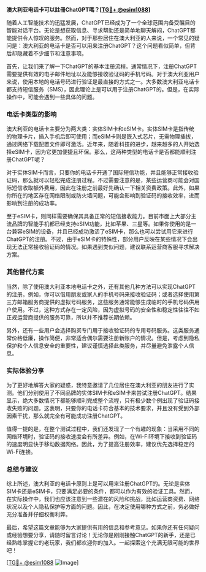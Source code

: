 **澳大利亚电话卡可以註冊ChatGPT嗎？[[TG💪+ @esim1088](https://t.me/s/esim1088)]**

随着人工智能技术的迅猛发展，ChatGPT已经成为了一个全球范围内备受瞩目的智能对话平台。无论是想获取信息、寻求帮助还是简单地聊天解闷，ChatGPT都能提供令人惊叹的服务。然而，对于那些居住在澳大利亚的人来说，一个常见的疑问是：澳大利亚的电话卡是否可以用来注册ChatGPT？这个问题看似简单，但背后却隐藏着不少细节和注意事项。

首先，让我们来了解一下ChatGPT的基本注册流程。通常情况下，注册ChatGPT需要提供有效的电子邮件地址以及能够接收验证码的手机号码。对于澳大利亚用户来说，使用本地的电话号码进行验证是最直接的方式之一。大多数澳大利亚电话卡都支持短信服务（SMS），因此理论上是可以用于注册ChatGPT的。但是，在实际操作中，可能会遇到一些具体的问题。

### 电话卡类型的影响

澳大利亚的电话卡主要分为两大类：实体SIM卡和eSIM卡。实体SIM卡是指传统的物理卡片，插入手机后即可使用；而eSIM卡则是嵌入式芯片，无需物理插拔，通过网络下载配置文件即可激活。近年来，随着科技的进步，越来越多的人开始选择eSIM卡，因为它更加便捷且环保。那么，这两种类型的电话卡是否都能顺利注册ChatGPT呢？

对于实体SIM卡而言，只要你的电话卡开通了国际短信功能，并且能够正常接收验证码，那么就可以轻松完成注册过程。不过需要注意的是，某些运营商可能会对国际短信收取额外费用，因此在注册之前最好先确认一下相关资费政策。此外，如果你所在的地区存在网络限制或防火墙问题，可能会影响到验证码的接收效率，进而影响到注册的成功率。

至于eSIM卡，则同样需要确保其具备正常的短信接收能力。目前市面上大部分主流品牌的智能手机都已经支持eSIM功能，比如苹果、三星等。如果你使用的是一台兼容eSIM的设备，并且已经成功激活了eSIM卡，那么也可以尝试用它来进行ChatGPT的注册。不过，由于eSIM卡的特殊性，部分用户反映在某些情况下会出现无法正常接收验证码的情况。如果遇到类似问题，建议联系运营商客服寻求解决方案。

### 其他替代方案

当然，除了使用澳大利亚本地电话卡之外，还有其他几种方法可以实现ChatGPT的注册。例如，你可以借用朋友或家人的手机号码来接收验证码；或者选择使用第三方邮箱服务商提供的虚拟号码服务，这些服务通常能够生成临时的手机号码供用户使用。不过，这种方式存在一定风险，因为虚拟号码的安全性和稳定性往往不如正规运营商提供的服务可靠，所以并不推荐长期依赖。

另外，还有一些用户会选择购买专门用于接收验证码的专用号码服务。这类服务通常价格低廉，操作简便，非常适合偶尔需要注册新账户的情况。但是，考虑到隐私保护和个人信息安全的重要性，建议谨慎选择此类服务，并尽量避免泄露个人信息。

### 实际体验分享

为了更好地解答大家的疑惑，我特意邀请了几位居住在澳大利亚的朋友进行了实测。他们分别使用了不同品牌的实体SIM卡和eSIM卡来尝试注册ChatGPT。结果显示，绝大多数情况下都能够顺利完成整个流程，只有极少数个例出现了验证码接收失败的问题。这表明，只要你的电话卡符合基本的技术要求，并且没有受到外部因素干扰，那么就完全有可能成功注册ChatGPT。

值得一提的是，在整个测试过程中，我们还发现了一个有趣的现象：当采用不同的网络环境时，验证码的接收速度会有所差异。例如，在Wi-Fi环境下接收到验证码的速度明显快于移动数据网络。因此，为了提高注册效率，建议优先选择稳定的Wi-Fi连接。

### 总结与建议

综上所述，澳大利亚的电话卡原则上是可以用来注册ChatGPT的。无论是实体SIM卡还是eSIM卡，只要满足必要的条件，都可以作为有效的验证工具。然而，在实际操作中，我们也应该注意到一些潜在的风险和挑战，比如运营商资费、网络状况以及个人隐私保护等方面的问题。因此，在决定使用哪种方式之前，务必做好充分准备并仔细权衡利弊。

最后，希望这篇文章能够为大家提供有用的信息和参考意见。如果你还有任何疑问或经验想要分享，请随时留言讨论！无论你是刚刚接触ChatGPT的新手，还是已经熟练掌握它的老玩家，我们都欢迎你的加入。一起探索这个充满无限可能的世界吧！

[[TG💪+ @esim1088](https://t.me/s/esim1088) ![Image](https://i.postimg.cc/4NQfJmqS/Snipaste-2025-05-13-00-14-12.png)]